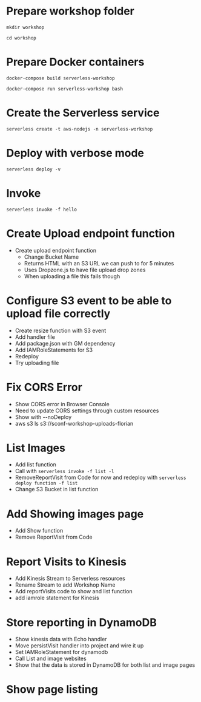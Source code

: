 # Prepare workshop folder
`mkdir workshop`

`cd workshop`

# Prepare Docker containers
`docker-compose build serverless-workshop`

`docker-compose run serverless-workshop bash`

# Create the Serverless service
`serverless create -t aws-nodejs -n serverless-workshop`

# Deploy with verbose mode
`serverless deploy -v`

# Invoke
`serverless invoke -f hello`

# Create Upload endpoint function
* Create upload endpoint function
  * Change Bucket Name
  * Returns HTML with an S3 URL we can push to for 5 minutes
  * Uses Dropzone.js to have file upload drop zones
  * When uploading a file this fails though

# Configure S3 event to be able to upload file correctly
* Create resize function with S3 event
* Add handler file
* Add package.json with GM dependency
* Add IAMRoleStatements for S3
* Redeploy
* Try uploading file

# Fix CORS Error
* Show CORS error in Browser Console
* Need to update CORS settings through custom resources
* Show with --noDeploy
* aws s3 ls s3://sconf-workshop-uploads-florian

# List Images
* Add list function
* Call with `serverless invoke -f list -l`
* RemoveReportVisit from Code for now and redeploy with `serverless deploy function -f list`
* Change S3 Bucket in list function

# Add Showing images page
* Add Show function
* Remove ReportVisit from Code

# Report Visits to Kinesis
* Add Kinesis Stream to Serverless resources
* Rename Stream to add Workshop Name
* Add reportVisits code to show and list function
* add iamrole statement for Kinesis

# Store reporting in DynamoDB
* Show kinesis data with Echo handler
* Move persistVisit handler into project and wire it up
* Set IAMRoleStatement for dynamodb
* Call List and image websites
* Show that the data is stored in DynamoDB for both list and image pages

# Show page listing
